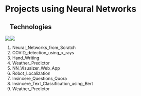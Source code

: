 # Projects using Neural Networks

<h2 style="margin-left:15px;">Technologies</h2>

<div style="display:flex; margin: auto;">
  <img src="https://img.shields.io/badge/Python-3776AB?style=for-the-badge&logo=python&logoColor=white">
  <img src="https://img.shields.io/badge/TensorFlow-FF6F00?style=for-the-badge&logo=TensorFlow&logoColor=white">
</div>

1) Neural_Networks_from_Scratch
2) COVID_detection_using_x_rays
3) Hand_Writing
4) Weather_Predictor
5) NN_Visualzer_Web_App
6) Robot_Localization
7) Insincere_Questions_Quora
8) Insincere_Text_Classification_using_Bert
9) Weather_Predictor
